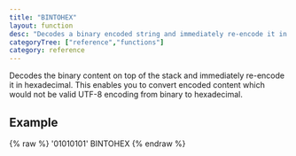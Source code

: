 ```yaml
---
title: "BINTOHEX"
layout: function
desc: "Decodes a binary encoded string and immediately re-encode it in hex."
categoryTree: ["reference","functions"]
category: reference
---
```


Decodes the binary content on top of the stack and immediately re-encode it in hexadecimal. This enables you to convert encoded content which would not be valid UTF-8 encoding from binary to hexadecimal.

## Example ##

{% raw %}
<warp10-warpscript-widget backend="{{backend}}"  exec-endpoint="{{execEndpoint}}">'01010101'
BINTOHEX
</warp10-warpscript-widget>
{% endraw %}    
